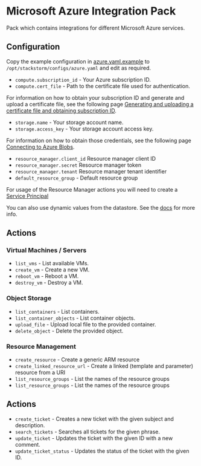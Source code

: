 # Microsoft Azure Integration Pack

Pack which contains integrations for different Microsoft Azure services.

## Configuration

Copy the example configuration in [azure.yaml.example](./azure.yaml.example)
to `/opt/stackstorm/configs/azure.yaml` and edit as required.

* ``compute.subscription_id`` - Your Azure subscription ID.
* ``compute.cert_file`` - Path to the certificate file used for authentication.

For information on how to obtain your subscription ID and generate and upload a
certificate file, see the following page [Generating and uploading a
certificate file and obtaining subscription ID](https://libcloud.readthedocs.org/en/latest/compute/drivers/azure.html#generating-and-uploading-a-certificate-file-and-obtaining-subscription-id).

* ``storage.name`` - Your storage account name.
* ``storage.access_key`` - Your storage account access key.

For information on how to obtain those credentials, see the following page
[Connecting to Azure Blobs](https://libcloud.readthedocs.org/en/latest/storage/drivers/azure_blobs.html#connecting-to-azure-blobs).

* ``resource_manager.client_id`` Resource manager client ID
* ``resource_manager.secret`` Resource manager token
* ``resource_manager.tenant`` Resource manager tenant identifier
* ``default_resource_group`` - Default resource group

For usage of the Resource Manager actions you will need to create a [Service Principal](https://azure.microsoft.com/en-us/documentation/articles/resource-group-create-service-principal-portal/)

You can also use dynamic values from the datastore. See the
[docs](https://docs.stackstorm.com/reference/pack_configs.html) for more info.

## Actions

### Virtual Machines / Servers

* ``list_vms`` - List available VMs.
* ``create_vm`` - Create a new VM.
* ``reboot_vm`` - Reboot a VM.
* ``destroy_vm`` - Destroy a VM.

### Object Storage

* ``list_containers`` - List containers.
* ``list_container_objects`` - List container objects.
* ``upload_file`` - Upload local file to the provided container.
* ``delete_object`` - Delete the provided object.

### Resource Management

* ``create_resource`` - Create a generic ARM resource
* ``create_linked_resource_url`` - Create a linked (template and parameter) resource from a URI
* ``list_resource_groups`` - List the names of the resource groups
* ``list_resource_groups`` - List the names of the resource groups


## Actions

* ``create_ticket`` - Creates a new ticket with the given subject and description.
* ``search_tickets`` - Searches all tickets for the given phrase.
* ``update_ticket`` - Updates the ticket with the given ID with a new comment.
* ``update_ticket_status`` - Updates the status of the ticket with the given ID.
